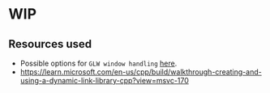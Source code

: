 # WIP
## Resources used

- Possible options for `GLW window handling` [here](https://www.glfw.org/docs/latest/window.html#window_hints). 
- https://learn.microsoft.com/en-us/cpp/build/walkthrough-creating-and-using-a-dynamic-link-library-cpp?view=msvc-170
